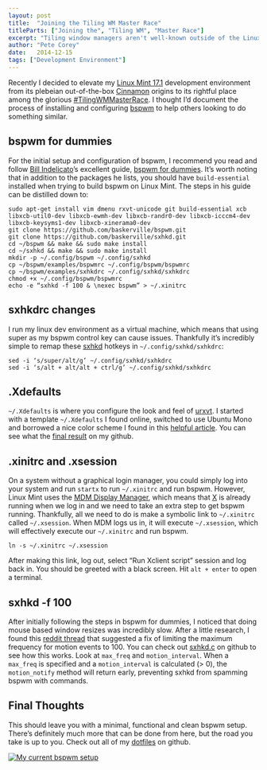 ```yaml
---
layout: post
title:  "Joining the Tiling WM Master Race"
titleParts: ["Joining the", "Tiling WM", "Master Race"]
excerpt: "Tiling window managers aren't well-known outside of the Linux ricing community, but they're an incredibly powerful tool for a developer looking to improve their efficiency."
author: "Pete Corey"
date:   2014-12-15
tags: ["Development Environment"]
---
```


Recently I decided to elevate my [Linux Mint 17.1](http://www.linuxmint.com/) development environment from its plebeian out-of-the-box [Cinnamon](http://cinnamon.linuxmint.com/) origins to its rightful place among the glorious [#TilingWMMasterRace](https://twitter.com/#TilingWMMasterRace). I thought I’d document the process of installing and configuring [bspwm](https://github.com/baskerville/bspwm) to help others looking to do something similar.

## bspwm for dummies

For the initial setup and configuration of bspwm, I recommend you read and follow [Bill Indelicato](http://windelicato.com/)’s excellent guide, [bspwm for dummies](https://github.com/windelicato/dotfiles/wiki/bspwm-for-dummies).  It’s worth noting that in addition to the packages he lists, you should have <code class="language-*">build-essential</code> installed when trying to build bspwm on Linux Mint. The steps in his guide can be distilled down to:

<pre><code class="language-bash">sudo apt-get install vim dmenu rxvt-unicode git build-essential xcb libxcb-util0-dev libxcb-ewmh-dev libxcb-randr0-dev libxcb-icccm4-dev libxcb-keysyms1-dev libxcb-xinerama0-dev
git clone https://github.com/baskerville/bspwm.git
git clone https://github.com/baskerville/sxhkd.git
cd ~/bspwm && make && sudo make install
cd ~/sxhkd && make && sudo make install
mkdir -p ~/.config/bspwm ~/.config/sxhkd
cp ~/bspwm/examples/bspwmrc ~/.config/bspwm/bspwmrc
cp ~/bspwm/examples/sxhkdrc ~/.config/sxhkd/sxhkdrc
chmod +x ~/.config/bspwm/bspwmrc
echo -e “sxhkd -f 100 & \nexec bspwm” &gt; ~/.xinitrc
</code></pre>

## sxhkdrc changes

I run my linux dev environment as a virtual machine, which means that using super as my bspwm control key can cause issues. Thankfully it’s incredibly simple to remap these [sxhkd](https://github.com/baskerville/sxhkd) hotkeys in <code class="language-*">~/.config/sxhkd/sxhkdrc</code>:

<pre><code class="language-bash">sed -i ‘s/super/alt/g’ ~/.config/sxhkd/sxhkdrc
sed -i ‘s/alt + alt/alt + ctrl/g’ ~/.config/sxhkd/sxhkdrc
</code></pre>

## .Xdefaults

<code class="language-*">~/.Xdefaults</code> is where you configure the look and feel of [urxvt](http://software.schmorp.de/pkg/rxvt-unicode.html). I started with a template <code class="language-*">~/.Xdefaults</code> I found online, switched to use Ubuntu Mono and borrowed a nice color scheme I found in this [helpful article](http://blog.z3bra.org/2013/10/home-sweet-home.html). You can see what the [final result](https://github.com/pcorey/dotfiles/blob/master/.Xdefaults) on my github.

## .xinitrc and .xsession

On a system without a graphical login manager, you could simply log into your system and run <code class="language-*">startx</code> to run <code class="language-*">~/.xinitrc</code> and run bspwm. However, Linux Mint uses the [MDM Display Manager](https://github.com/linuxmint/mdm), which means that [X](http://www.x.org/wiki/) is already running when we log in and we need to take an extra step to get bspwm running. Thankfully, all we need to do is make a symbolic link to <code class="language-*">~/.xinitrc</code> called <code class="language-*">~/.xsession</code>. When MDM logs us in, it will execute <code class="language-*">~/.xsession</code>, which will effectively execute our <code class="language-*">~/.xinitrc</code> and run bspwm.

<pre><code class="language-bash">ln -s ~/.xinitrc ~/.xsession
</code></pre>

After making this link, log out, select “Run Xclient script” session and log back in. You should be greeted with a black screen. Hit <code class="language-*">alt + enter</code> to open a terminal.

## sxhkd -f 100

After initially following the steps in bspwm for dummies, I noticed that doing mouse based window resizes was incredibly slow. After a little research, I found this [reddit thread](http://www.reddit.com/r/archlinux/comments/1ynykb/bspwm_compton_really_slow_windows/cfmhq73) that suggested a fix of limiting the maximum frequency for motion events to 100. You can check out [sxhkd.c](https://github.com/baskerville/sxhkd/blob/master/sxhkd.c) on github to see how this works. Look at <code class="language-*">max_freq</code> and <code class="language-*">motion_interval</code>. When a <code class="language-*">max_freq</code> is specified and a <code class="language-*">motion_interval</code> is calculated (> 0), the <code class="language-*">motion_notify</code> method will return early, preventing sxhkd from spamming bspwm with commands.

## Final Thoughts

This should leave you with a minimal, functional and clean bspwm setup. There’s definitely much more that can be done from here, but the road you take is up to you. Check out all of my [dotfiles](https://github.com/pcorey/dotfiles) on github.

<a href="http://i.imgur.com/Pqp4abB.png"><img src="http://i.imgur.com/Pqp4abB.png" alt="My current bspwm setup" style="max-width: 100%;"></a>
